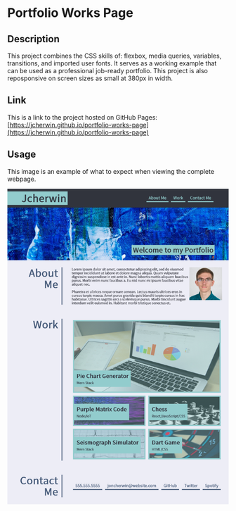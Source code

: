 # Portfolio Works Page

## Description

This project combines the CSS skills of: flexbox, media queries, variables, transitions, and imported user fonts. It serves as a working example that can be used as a professional job-ready portfolio. This project is also reposponsive on screen sizes as small at 380px in width.

## Link

This is a link to the project hosted on GitHub Pages: [https://jcherwin.github.io/portfolio-works-page](https://jcherwin.github.io/portfolio-works-page)

## Usage

This image is an example of what to expect when viewing the complete webpage.

![This is a working image of this project](assets/images/portfolio-works-page-demo-screenshot.png)
